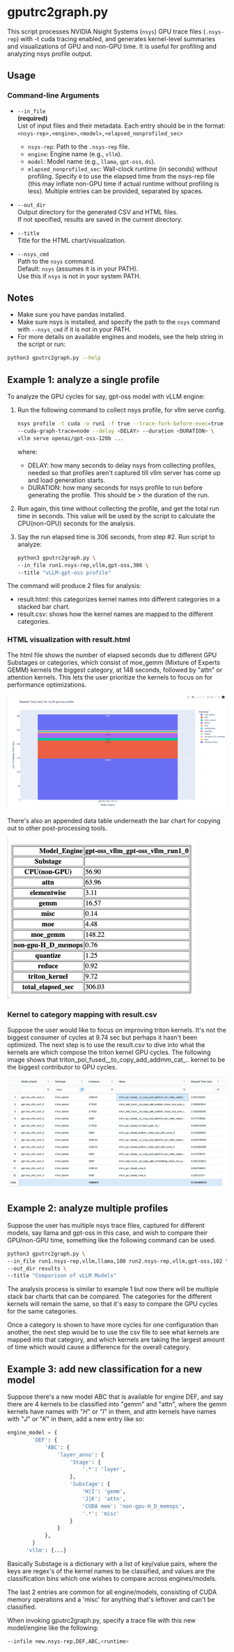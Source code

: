 # gputrc2graph.py

This script processes NVIDIA Nsight Systems (`nsys`) GPU trace files
(`.nsys-rep`) with -t cuda tracing enabled, and generates kernel-level
summaries and visualizations of GPU and non-GPU time. It is useful for
profiling and analyzing nsys profile output.

## Usage

### Command-line Arguments

- `--in_file`  
  **(required)**  
  List of input files and their metadata. Each entry should be in the format:  
  `<nsys-rep>,<engine>,<model>,<elapsed_nonprofiled_sec>`  
    - `nsys-rep`: Path to the `.nsys-rep` file.
    - `engine`: Engine name (e.g., `vllm`).
    - `model`: Model name (e.g., `llama`, `gpt-oss`, `ds`).
    - `elapsed_nonprofiled_sec`: Wall-clock runtime (in seconds) without
    profiling. Specify `0` to use the elapsed time from the nsys-rep file
    (this may inflate non-GPU time if actual runtime without profiling is
    less). Multiple entries can be provided, separated by spaces.

- `--out_dir`  
  Output directory for the generated CSV and HTML files.  
  If not specified, results are saved in the current directory.

- `--title`  
  Title for the HTML chart/visualization.

- `--nsys_cmd`  
  Path to the `nsys` command.  
  Default: `nsys` (assumes it is in your PATH).  
  Use this if `nsys` is not in your system PATH.

## Notes

- Make sure you have pandas installed.
- Make sure nsys is installed, and specify the path to the `nsys` command with
  `--nsys_cmd` if it is not in your PATH.
- For more details on available engines and models, see the help string in
  the script or run:

```bash
python3 gputrc2graph.py --help
```

## Example 1: analyze a single profile

To analyze the GPU cycles for say, gpt-oss model with vLLM engine:

1. Run the following command to collect nsys profile, for vllm serve config.

   ```bash
   nsys profile -t cuda -o run1 -f true --trace-fork-before-exec=true \
   --cuda-graph-trace=node --delay <DELAY> --duration <DURATION> \
   vllm serve openai/gpt-oss-120b ...
   ```

   where:

   - DELAY: how many seconds to delay nsys from collecting profiles, needed so
     that profiles aren't captured till vllm server has come up and load
     generation starts.
   - DURATION: how many seconds for nsys profile to run before generating the
     profile. This should be > the duration of the run.

2. Run again, this time without collecting the profile, and get the total run
   time in seconds. This value will be used by the script to calculate the
   CPU(non-GPU) seconds for the analysis.

3. Say the run elapsed time is 306 seconds, from step #2. Run script to
   analyze:

   ```bash
   python3 gputrc2graph.py \
   --in_file run1.nsys-rep,vllm,gpt-oss,306 \
   --title "vLLM-gpt-oss profile"
   ```

The command will produce 2 files for analysis:

- result.html: this categorizes kernel names into different categories in a
  stacked bar chart.
- result.csv: shows how the kernel names are mapped to the different
  categories.

### HTML visualization with result.html

The html file shows the number of elapsed seconds due to different GPU
Substages or categories, which consist of moe_gemm (Mixture of Experts GEMM)
kernels the biggest category, at 148 seconds, followed by "attn" or attention
kernels. This lets the user prioritize the kernels to focus on for performance
optimizations.

![Example GPU Trace Visualization](images/html.png)

There's also an appended data table underneath the bar chart for copying out to other post-processing tools.

![Example GPU Trace Table](images/html_tbl.png)

### Kernel to category mapping with result.csv

Suppose the user would like to focus on improving triton kernels. It's not the
biggest consumer of cycles at 9.74 sec but perhaps it hasn't been optimized.
The next step is to use the result.csv to dive into what the kernels are which
compose the triton kernel GPU cycles. The following image shows that
triton_poi_fused__to_copy_add_addmm_cat_.. kernel to be the biggest
contributor to GPU cycles.

![Example GPU Trace csv](images/csv1.png)

## Example 2: analyze multiple profiles

Suppose the user has multiple nsys trace files, captured for different models,
say llama and gpt-oss in this case, and wish to compare their GPU/non-GPU
time, something like the following command can be used.

```bash
python3 gputrc2graph.py \
--in_file run1.nsys-rep,vllm,llama,100 run2.nsys-rep,vllm,gpt-oss,102 \
--out_dir results \
--title "Comparison of vLLM Models"
```

The analysis process is similar to example 1 but now there will be multiple
stack bar charts that can be compared.  The categories for the different
kernels will remain the same, so that it's easy to compare the GPU cycles for
the same categories.

Once a category is shown to have more cycles for one configuration than
another, the next step would be to use the csv file to see what kernels are
mapped into that category, and which kernels are taking the largest amount of
time which would cause a difference for the overall category.

## Example 3: add new classification for a new model

Suppose there's a new model ABC that is available for engine DEF, and say there
are 4 kernels to be classified into "gemm" and "attn", where the gemm kernels
have names with "*H*" or "*I*" in them, and attn kernels have names with "*J*"
or "*K*" in them, add a new entry like so:

```python
engine_model = {
        'DEF': {
            'ABC': { 
                'layer_anno': {
                    'Stage': {
                        '.*': 'layer',
                    },
                    'Substage': {
                        'H|I': 'gemm',
                        'J|K': 'attn',
                        'CUDA mem': 'non-gpu-H_D_memops',
                        '.*': 'misc'
                    }
                }
            },
        }
      'vllm': {...}
```

Basically Substage is a dictionary with a list of key/value pairs, where the
keys are regex's of the kernel names to be classified, and values are the
classification bins which one wishes to compare across engines/models.

The last 2 entries are common for all engine/models, consisting of CUDA memory
operations and a 'misc' for anything that's leftover and can't be classified.

When invoking gputrc2graph.py, specify a trace file with this new model/engine
like the following:

```bash
--infile new.nsys-rep,DEF,ABC,<runtime>
```

